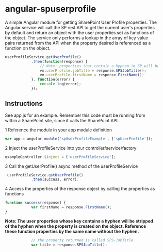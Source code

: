 # angular-spuserprofile
A simple Angular module for getting SharePoint User Profile properties. The Angular service will call the SP rest API to get the current user's properties by default and return an object with the user properties set as functions of the object. The service only performs a lookup in the array of key value pairs returned from the API when the property desired is referenced as a function on the object.

```javascript
userProfileService.getUserProfile()
            .then(function(response) {
                // Note: properties that contain a hyphen in SP will be the same name without the hyphen
                vm.userProfile.jobTitle = response.SPSJobTitle();
                vm.userProfile.firstName = response.FirstName();
            }, function(error) {
                console.log(error);
            });
```

## Instructions
See app.js for an example. Remember this code must be running from within a SharePoint site, since it calls the SharePoint API.

1 Reference the module in your app module definition
```javascript
var app = angular.module('spUserProfileExample', ['spUserProfile']);
```
2 Inject the userProfileService into your controller/service/factory
```javascript
exampleController.$inject = ['userProfileService'];
```
3 Call the getUserProfile() async method of the userProfileService
```javascript
 userProfileService.getUserProfile()
            .then(success, error);
```
4 Access the properties of the response object by calling the properties as functions
```javascript
function success(response) {
            var firstName = response.FirstName();
}
```
**Note: The user properties whose key contains a hyphen will be stripped of the hyphen when the property is created on the object. Reference these function properties by the same name without the hyphen.**
```javascript
            // the property returned is called SPS-JobTitle
            var title = response.SPSJobTitle();
```

